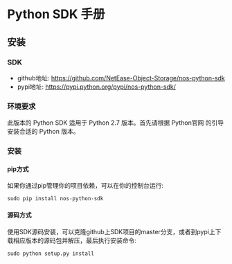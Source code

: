 # Python SDK 手册

## 安装

### SDK

* github地址: https://github.com/NetEase-Object-Storage/nos-python-sdk
* pypi地址: https://pypi.python.org/pypi/nos-python-sdk/

### 环境要求

此版本的 Python SDK 适用于 Python 2.7 版本。首先请根据 Python官网 的引导安装合适的 Python 版本。

### 安装

#### pip方式

如果你通过pip管理你的项目依赖，可以在你的控制台运行:

    sudo pip install nos-python-sdk

#### 源码方式

使用SDK源码安装，可以克隆github上SDK项目的master分支，或者到pypi上下载相应版本的源码包并解压，最后执行安装命令:

    sudo python setup.py install

